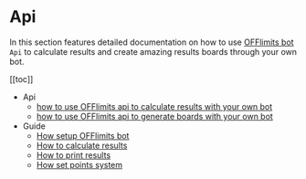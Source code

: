 # Api

In this section features detailed documentation on how to use [OFFlimits bot](https://discord.com/oauth2/authorize?client_id=728332591790293044&scope=bot+applications.commands&permissions=268445752&client_id=728332591790293044) `Api` to calculate results and create amazing results boards through your own bot.

[[toc]]

- Api
  - [how to use OFFlimits api to calculate results with your own bot](/api/results)
  - [how to use OFFlimits api to generate boards with your own bot](/api/board)
- Guide
  - [How setup OFFlimits bot](/guide/setup)
  - [How to calculate results](/guide/results)
  - [How to print results](/guide/board)
  - [How set points system](/guide/points-system)
